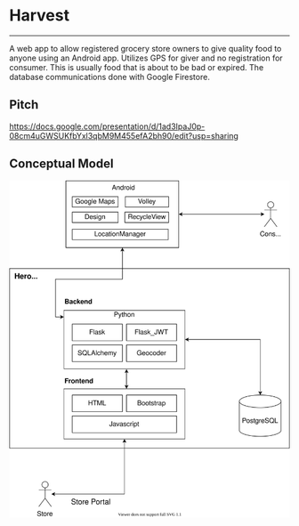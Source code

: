 # Harvest
_____

A web app to allow registered grocery store owners to give quality food to anyone using an Android app. Utilizes GPS for giver and no registration for consumer. This is usually food that is about to be bad or expired. The database communications done with Google Firestore.

## Pitch
https://docs.google.com/presentation/d/1ad3IpaJ0p-08cm4uGWSUKfbYxl3qbM9M455efA2bh90/edit?usp=sharing

## Conceptual Model
![model](images/conceptual.svg)
